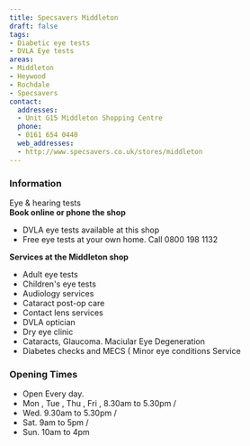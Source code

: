```yaml
---
title: Specsavers Middleton
draft: false
tags:
- Diabetic eye tests
- DVLA Eye tests
areas:
- Middleton
- Heywood
- Rochdale
- Specsavers
contact:
  addresses:
  - Unit G15 Middleton Shopping Centre
  phone:
  - 0161 654 0440
  web_addresses:
  - http://www.specsavers.co.uk/stores/middleton
---
```


### Information
Eye & hearing tests  
**Book online or phone the shop**  
* DVLA eye tests available at this shop  
* Free eye tests at your own home. Call 0800 198 1132  

**Services at the Middleton shop**  
* Adult eye tests  
* Children's eye tests  
* Audiology services  
* Cataract post-op care  
* Contact lens services  
* DVLA optician  
* Dry eye clinic  
* Cataracts, Glaucoma. Maciular Eye Degeneration  
* Diabetes checks and MECS ( Minor eye conditions
Service   

### Opening Times
* Open Every day.
* Mon , Tue , Thu , Fri , 8.30am to 5.30pm /
* Wed.  9.30am to 5.30pm /
* Sat. 9am to 5pm /
* Sun. 10am to 4pm
